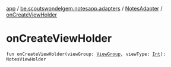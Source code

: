 [app](../../index.md) / [be.scoutswondelgem.notesapp.adapters](../index.md) / [NotesAdapter](index.md) / [onCreateViewHolder](./on-create-view-holder.md)

# onCreateViewHolder

`fun onCreateViewHolder(viewGroup: `[`ViewGroup`](https://developer.android.com/reference/android/view/ViewGroup.html)`, viewType: `[`Int`](https://kotlinlang.org/api/latest/jvm/stdlib/kotlin/-int/index.html)`): NotesViewHolder`